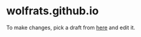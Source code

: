 # wolfrats.github.io

To make changes, pick a draft from [here](https://github.com/wolfrats/wolfrats.github.io/tree/markdown/website/content/posts) and edit it.
